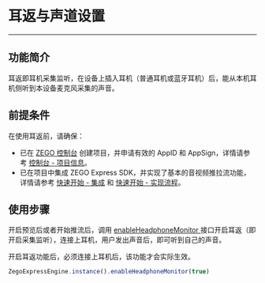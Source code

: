 # 耳返与声道设置

- - -

## 功能简介

耳返即耳机采集监听，在设备上插入耳机（普通耳机或蓝牙耳机）后，能从本机耳机侧听到本设备麦克风采集的声音。

## 前提条件

在使用耳返前，请确保：

- 已在 [ZEGO 控制台](https://console.zego.im) 创建项目，并申请有效的 AppID 和 AppSign，详情请参考 [控制台 - 项目信息](/console/project-info)。
- 已在项目中集成 ZEGO Express SDK，并实现了基本的音视频推拉流功能，详情请参考 [快速开始 - 集成](https://doc-zh.zego.im/article/4835) 和 [快速开始 - 实现流程](https://doc-zh.zego.im/article/8328)。


## 使用步骤

开启预览后或者开始推流后，调用 [enableHeadphoneMonitor ](https://doc-zh.zego.im/unique-api/express-video-sdk/zh/javascript_react-native/classes/_zegoexpressengine_.zegoexpressengine.html#enableheadphonemonitor) 接口开启耳返（即开启采集监听），连接上耳机，用户发出声音后，即可听到自己的声音。

<Note title="说明">


开启耳返功能后，必须连接上耳机后，该功能才会实际生效。

</Note>



```javascript
ZegoExpressEngine.instance().enableHeadphoneMonitor(true)
```
